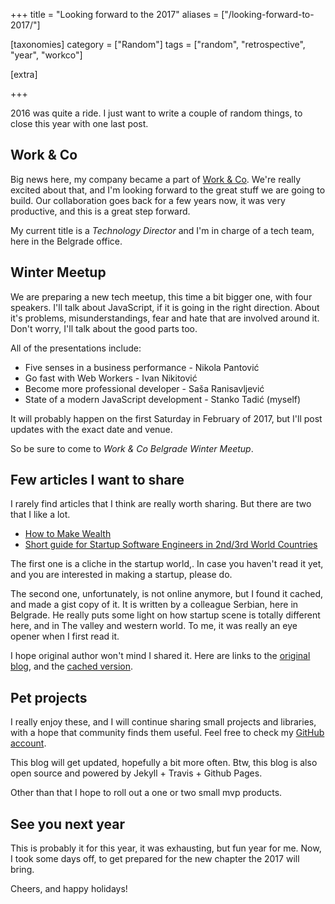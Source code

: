 +++
title = "Looking forward to the 2017"
aliases = ["/looking-forward-to-2017/"]

[taxonomies]
category = ["Random"]
tags = ["random", "retrospective", "year", "workco"]

[extra]

+++

2016 was quite a ride.
I just want to write a couple of random things,
to close this year with one last post.

## Work & Co

Big news here, my company became a part of [Work & Co](http://work.co).
We're really excited about that, and I'm looking forward to the great stuff we are going to build.
Our collaboration goes back for a few years now, it was very productive,
and this is a great step forward.

My current title is a *Technology Director* and I'm in charge of a tech team,
here in the Belgrade office.

<!-- more -->

## Winter Meetup

We are preparing a new tech meetup, this time a bit bigger one,
with four speakers. I'll talk about JavaScript, if it is going in the right direction.
About it's problems, misunderstandings, fear and hate that are involved around it.
Don't worry, I'll talk about the good parts too.

All of the presentations include:

* Five senses in a business performance - Nikola Pantović
* Go fast with Web Workers - Ivan Nikitović
* Become more professional developer - Saša Ranisavljević
* State of a modern JavaScript development - Stanko Tadić (myself)

It will probably happen on the first Saturday in February of 2017,
but I'll post updates with the exact date and venue.

So be sure to come to *Work & Co Belgrade Winter Meetup*.


## Few articles I want to share

I rarely find articles that I think are really worth sharing.
But there are two that I like a lot.

* [How to Make Wealth](http://paulgraham.com/wealth.html)
* [Short guide for Startup Software Engineers in 2nd/3rd World Countries](https://gist.github.com/Stanko/cb3e287f9ee6b836cdfad5d04a3fb208)

The first one is a cliche in the startup world,.
In case you haven't read it yet, and you are interested in making a startup, please do.

The second one, unfortunately, is not online anymore, but I found it cached,
and made a gist copy of it.
It is written by a colleague Serbian, here in Belgrade.
He really puts some light on how startup scene is totally different here,
and in The valley and western world.
To me, it was really an eye opener when I first read it.

I hope original author won't mind I shared it. Here are links to the [original blog](http://blog.prng.org/2010/short-guide-startup/),
and the [cached version](http://web.archive.org/web/20150718230004/http://blog.prng.org/2010/short-guide-startup/).

## Pet projects

I really enjoy these, and I will continue sharing small projects and libraries,
with a hope that community finds them useful.
Feel free to check my [GitHub account](https://github.com/Stanko).

This blog will get updated, hopefully a bit more often.
Btw, this blog is also open source and powered by Jekyll + Travis + Github Pages.

Other than that I hope to roll out a one or two small mvp products.

## See you next year

This is probably it for this year, it was exhausting, but fun year for me.
Now, I took some days off, to get prepared for the new chapter the 2017 will bring.

Cheers, and happy holidays!
